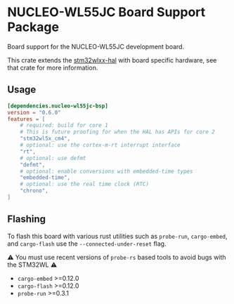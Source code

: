 # NUCLEO-WL55JC Board Support Package

Board support for the NUCLEO-WL55JC development board.

This crate extends the [stm32wlxx-hal] with board specific hardware, see that crate for more information.

## Usage

```toml
[dependencies.nucleo-wl55jc-bsp]
version = "0.6.0"
features = [
    # required: build for core 1
    # This is future proofing for when the HAL has APIs for core 2
    "stm32wl5x_cm4",
    # optional: use the cortex-m-rt interrupt interface
    "rt",
    # optional: use defmt
    "defmt",
    # optional: enable conversions with embedded-time types
    "embedded-time",
    # optional: use the real time clock (RTC)
    "chrono",
]
```

## Flashing

To flash this board with various rust utilities such as `probe-run`, `cargo-embed`, and `cargo-flash` use the `--connected-under-reset` flag.

⚠️ You must use recent versions of `probe-rs` based tools to avoid bugs with the STM32WL ⚠️

* `cargo-embed` >=0.12.0
* `cargo-flash` >=0.12.0
* `probe-run` >=0.3.1

[stm32wlxx-hal]: https://github.com/stm32-rs/stm32wlxx-hal
